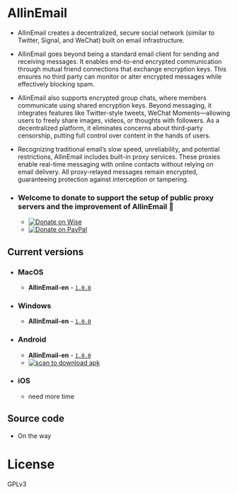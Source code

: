 
# AllinEmail

- AllinEmail creates a decentralized, secure social network (similar to Twitter, Signal, and WeChat) built on email infrastructure.

- AllinEmail goes beyond being a standard email client for sending and receiving messages. It enables end-to-end encrypted communication through mutual friend connections that exchange encryption keys. This ensures no third party can monitor or alter encrypted messages while effectively blocking spam.

- AllinEmail also supports encrypted group chats, where members communicate using shared encryption keys. Beyond messaging, it integrates features like Twitter-style tweets, WeChat Moments—allowing users to freely share images, videos, or thoughts with followers. As a decentralized platform, it eliminates concerns about third-party censorship, putting full control over content in the hands of users.

- Recognizing traditional email’s slow speed, unreliability, and potential restrictions, AllinEmail includes built-in proxy services. These proxies enable real-time messaging with online contacts without relying on email delivery. All proxy-relayed messages remain encrypted, guaranteeing protection against interception or tampering.


- ### Welcome to donate to support the setup of public proxy servers and the improvement of AllinEmail &#128170;

  - [![Donate on Wise](https://github.com/tsinghoo/AllinEmail/releases/download/v1.0.0/donateWise.png)](https://wise.com/pay/me/ahgy47d)
  - [![Donate on PayPal](https://github.com/tsinghoo/AllinEmail/releases/download/v1.0.0/donatePaypal.png)](https://paypal.me/tsinghoo)


## Current versions

- ### MacOS
  - **AllinEmail-en** - [`1.0.0`](https://github.com/tsinghoo/AllinEmail/releases/download/v1.0.0/AllinEmail-1.0.0.dmg)

- ### Windows
  - **AllinEmail-en** - [`1.0.0`](https://github.com/tsinghoo/AllinEmail/releases/download/v1.0.0/AllinEmail.1.0.0.zip)


- ### Android
  - **AllinEmail-en** - [`1.0.0`](https://github.com/tsinghoo/AllinEmail/releases/download/v1.0.0/AllinEmail.1.0.0.apk)
  - [![scan to download apk](https://github.com/tsinghoo/AllinEmail/releases/download/v1.0.0/downloadApk.png)](https://github.com/tsinghoo/AllinEmail/releases/download/v1.0.0/AllinEmail.1.0.0.apk)


- ### iOS
  - need more time

<!--
-->

## Source code
- On the way


# License

GPLv3